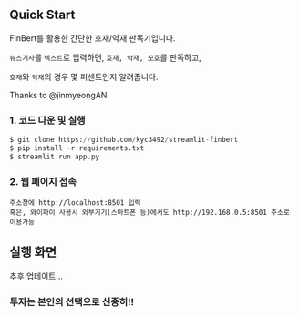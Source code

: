 ## Quick Start

FinBert를 활용한 간단한 호재/악재 판독기입니다.

`뉴스기사`를 `텍스트`로 입력하면, `호재, 악재, 모호`를 판독하고,

`호재`와 `악재`의 경우 몇 퍼센트인지 알려줍니다.

Thanks to @jinmyeongAN


### 1. 코드 다운 및 실행

```python
$ git clone https://github.com/kyc3492/streamlit-finbert
$ pip install -r requirements.txt
$ streamlit run app.py
```

### 2. 웹 페이지 접속

```
주소창에 http://localhost:8501 입력
혹은, 와이파이 사용시 외부기기(스마트폰 등)에서도 http://192.168.0.5:8501 주소로 이용가능
```
## 실행 화면

추후 업데이트...

### 투자는 본인의 선택으로 신중히!!